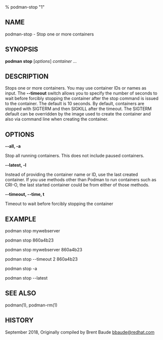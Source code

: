 % podman-stop "1"

## NAME
podman\-stop - Stop one or more containers

## SYNOPSIS
**podman stop** [*options*] *container* ...

## DESCRIPTION
Stops one or more containers.  You may use container IDs or names as input. The **--timeout** switch
allows you to specify the number of seconds to wait before forcibly stopping the container after the stop command
is issued to the container. The default is 10 seconds. By default, containers are stopped with SIGTERM
and then SIGKILL after the timeout. The SIGTERM default can be overridden by the image used to create the
container and also via command line when creating the container.

## OPTIONS

**--all, -a**

Stop all running containers.  This does not include paused containers.

**--latest, -l**

Instead of providing the container name or ID, use the last created container. If you use methods other than Podman
to run containers such as CRI-O, the last started container could be from either of those methods.

**--timeout, --time, t**

Timeout to wait before forcibly stopping the container

## EXAMPLE

podman stop mywebserver

podman stop 860a4b23

podman stop mywebserver 860a4b23

podman stop --timeout 2 860a4b23

podman stop -a

podman stop --latest

## SEE ALSO
podman(1), podman-rm(1)

## HISTORY
September 2018, Originally compiled by Brent Baude <bbaude@redhat.com>
